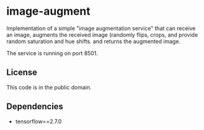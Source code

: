 # image-augment

Implementation of a simple "image augmentation service" that can receive an image,
augments the received image (randomly flips, crops, and provide random saturation and hue shifts.
and returns the augmented image.

The service is running on port 8501.

## License

This code is in the public domain.

## Dependencies

* tensorflow==2.7.0
